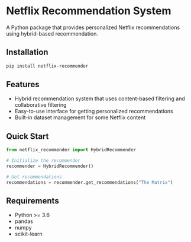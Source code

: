 # Netflix Recommendation System

A Python package that provides personalized Netflix recommendations using hybrid-based recommendation.

## Installation

```bash
pip install netflix-recommender
```

## Features

- Hybrid recommendation system that uses content-based filtering and collaborative filtering
- Easy-to-use interface for getting personalized recommendations
- Built-in dataset management for some Netflix content

## Quick Start

```python
from netflix_recommender import HybridRecommender

# Initialize the recommender
recommender = HybridRecommender()

# Get recommendations
recommendations = recommender.get_recommendations("The Matrix")
```

## Requirements

- Python >= 3.6
- pandas
- numpy
- scikit-learn
